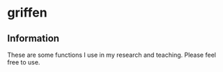 # griffen

## Information

These are some functions I use in my research and teaching. Please feel free to use.
